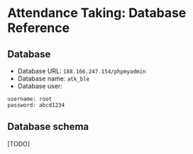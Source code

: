 # Attendance Taking: Database Reference

## Database
- Database URL: ```188.166.247.154/phpmyadmin```
- Database name: ```atk_ble```
- Database user:
```
username: root
password: abcd1234
```

## Database schema
[TODO]
